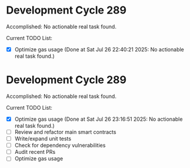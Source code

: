 # Development Cycle 289

Accomplished: No actionable real task found.

Current TODO List:

- [x] Optimize gas usage  (Done at Sat Jul 26 22:40:21 2025: No actionable real task found.)

# Development Cycle 289

Accomplished: No actionable real task found.

Current TODO List:

- [x] Optimize gas usage  (Done at Sat Jul 26 23:16:51 2025: No actionable real task found.)
- [ ] Review and refactor main smart contracts
- [ ] Write/expand unit tests
- [ ] Check for dependency vulnerabilities
- [ ] Audit recent PRs
- [ ] Optimize gas usage